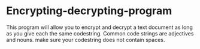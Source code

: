 # Encrypting-decrypting-program
This program will allow you to encrypt and decrypt a text document as long as you give each the same codestring. Common code strings are adjectives and nouns.
make sure your codestring does not contain spaces.
